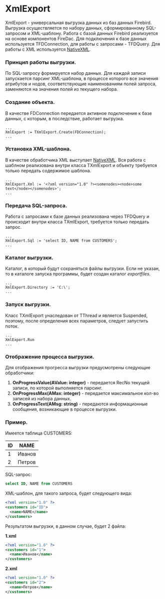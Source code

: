# XmlExport

XmlExport - универсальная выгрузка данных из баз данных Firebird. Выгрузка осуществляется по набору данных, сформированному SQL-запросом и XML-шаблону. Работа с базой данных Firebird реализуется на основе компонентов FireDac. Для подключения к базе данных используется TFDConnection, для работы с запросами - TFDQuery. Для работы с XML используется [NativeXML](https://github.com/kattunga/NativeXml).

### Принцип работы выгрузки.
По SQL-запросу формируется набор данных. Для каждой записи запускается парсинг XML-шаблона, в процессе которого все значения атрибутов и нодов, соответствующие наименованиям полей запроса, заменяются на значения полей из текущего набора.

### Создание объекта.
В качестве FDConnection передается активное подключение к базе данных, с которым, в последствие, работает выгрузка.
```delphi
...
XmlExport := TXmlExport.Create(FDConnection);
...
```
### Установка XML-шаблона.
В качестве обработчика XML выступает [NativeXML](https://github.com/kattunga/NativeXml). Вся работа с шаблном реализована внутри класса TXmlExport и объекту требуется только передать содержимое шаблона.
```delphi
...
XmlExport.Xml := '<?xml version="1.0" ?><somenodes><node>some text</node></somenodes>';
...
```
### Передача SQL-запроса.
Работа с запросами к базе данных реализована через TFDQuery и происходит внутри класса TXmlExport, требуется только передать запрос.
```delphi
...
XmlExport.Sql := 'select ID, NAME from CUSTOMERS';
...
```
### Каталог выгрузки.
Каталог, в который будут сохраняться файлы выгрузки. Если не указан, то в каталоге запуска программы, будет создан каталог _exportfiles_.
```delphi
...
XmlExport.Directory := 'C:\';
...
```
### Запуск выгрузки.
Класс TXmlExport унаследован от TThread и является Suspended, поэтому, после определения всех параметров, следует запустить поток.
```delphi
...
XmlExport.Run
...
```
### Отображение процесса выгрузки.
Для отображения прогресса выгрузки предусмотрены следующие обработчики:
1. **OnProgressValue(AValue: integer)** - передается RecNo текущей записи, по которой выполняется парсинг.
2. **OnProgressMax(AMax: integer)** - передается максимальное кол-во записей из набора данных.
3. **OnProgressText(AMsg: string)** - передаются информационные сообщения, возникающие в процессе выгрузки.

### Пример.

Имеется таблица CUSTOMERS:

ID  | NAME
----|----------------------
1   | Иванов
2   | Петров

SQL-запрос:
```sql
select ID, NAME from CUSTOMERS
```

XML-шаблон, для такого запроса, будет следующего вида:
```xml
<?xml version="1.0" ?>
<customers id="ID">
  <name>NAME</name>
</customers>
```

Результатом выгрузки, в данном случае, будет 2 файла:

**1.xml**
```xml
<?xml version="1.0" ?>
<customers id="1">
  <name>Иванов</name>
</customers>
```
**2.xml**
```xml
<?xml version="1.0" ?>
<customers id="2">
  <name>Петров</name>
</customers>
```
